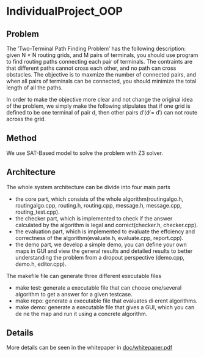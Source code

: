 # IndividualProject_OOP

## Problem

The ’Two-Terminal Path Finding Problem’ has the following description: given N × N routing grids, and M pairs of terminals, you should use program to find routing paths connecting each pair of terminals. The contraints are that different paths cannot cross each other, and no path can cross obstacles. The objective is to maxmize the number of connected pairs, and when all pairs of terminals can be connected, you should minimize the total length of all the paths.

In order to make the objective more clear and not change the original idea of the problem, we simply make the following stipulates that if one grid is defined to be one terminal of pair d, then other pairs d′(d ̸= d′) can not route across the grid.

## Method

We use SAT-Based model to solve the problem with Z3 solver.

## Architecture

The whole system architecture can be divide into four main parts

- the core part, which consists of the whole algorithm(routingalgo.h, routingalgo.cpp, routing.h, routing.cpp, message.h, message.cpp, routing_test.cpp).
- the checker part, which is implemented to check if the answer calculated by the algorithm is legal and correct(checker.h, checker.cpp).
- the evaluation part, which is implemented to evaluate the effciency and correctness of the algorithm(evaluate.h, evaluate.cpp, report.cpp).
- the demo part, we develop a simple demo, you can define your own maps in GUI and view the general results and detailed results to better understanding the problem from a dropout perspective (demo.cpp, demo.h, editor.cpp).

The makefile file can generate three different executable files

- make test: generate a executable file that can choose one/several algorithm to get a answer for a given testcase.
- make repo: generate a executable file that evaluates di erent algorithms.
- make demo: generate a executable file that gives a GUI, which you can de ne the map and run it using a concrete algorithm.

## Details

More details can be seen in the whitepaper in [doc/whitepaper.pdf](https://github.com/wmyw96/IndividualProject_OOP/blob/master/doc/whitepaper.pdf)
